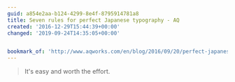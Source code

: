 ```yaml
---
guid: a854e2aa-b124-4299-8e4f-8795914781a8
title: Seven rules for perfect Japanese typography - AQ
created: '2016-12-29T15:44:39+00:00'
changed: '2019-09-24T14:35:05+00:00'


bookmark_of: 'http://www.aqworks.com/en/blog/2016/09/20/perfect-japanese-typography/'
---
```



<blockquote>It's easy and worth the effort.</blockquote>

